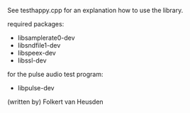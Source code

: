 See testhappy.cpp for an explanation how to use the library.


required packages:
- libsamplerate0-dev
- libsndfile1-dev
- libspeex-dev
- libssl-dev

for the pulse audio test program:
- libpulse-dev


(written by) Folkert van Heusden

